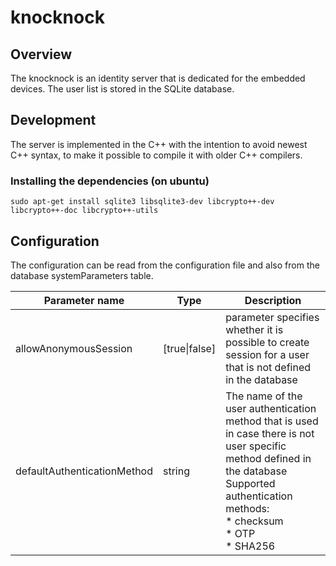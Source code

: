 # knocknock

## Overview
The knocknock is an identity server that is dedicated for the embedded devices. The user list is stored in the SQLite database.

## Development
The server is implemented in the C++ with the intention to avoid newest C++ syntax, to make it possible to compile it with older C++ compilers.

### Installing the dependencies (on ubuntu)

`sudo apt-get install sqlite3 libsqlite3-dev libcrypto++-dev libcrypto++-doc libcrypto++-utils`

## Configuration

The configuration can be read from the configuration file and also from the database systemParameters table.

| Parameter name        | Type         | Description                     |
|-----------------------|--------------|---------------------------------|
| allowAnonymousSession | [true\|false]| parameter specifies whether it is possible to create session for a user that is not defined in the database |
| defaultAuthenticationMethod | string | The name of the user authentication method that is used in case there is not user specific method defined in the database <br> Supported authentication methods: <br> * checksum <br> * OTP <br>* SHA256 |
